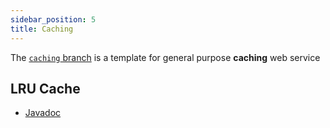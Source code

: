```yaml
---
sidebar_position: 5
title: Caching
---
```


The [`caching` branch] is a template for general purpose **caching** web service

LRU Cache
---------

- [Javadoc](https://qubitpi.github.io/jersey-webservice-template/apidocs/com/qubitpi/ws/jersey/template/cache/LruCache.html)

[`caching` branch]: https://github.com/QubitPi/jersey-webservice-template/tree/caching
